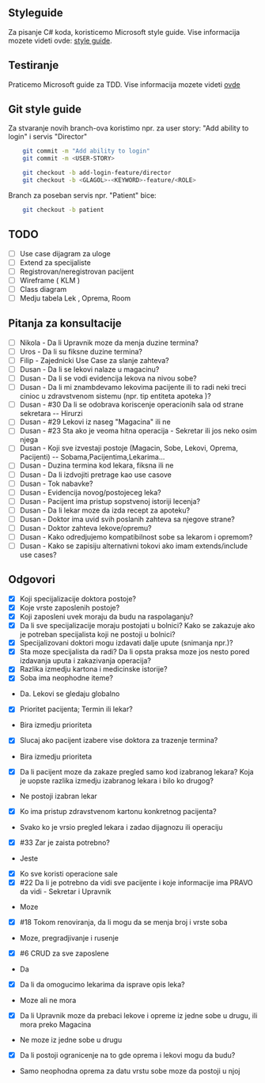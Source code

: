 ## Styleguide

Za pisanje C# koda, koristicemo Microsoft style guide.
Vise informacija mozete videti ovde: [style guide](https://docs.microsoft.com/en-us/dotnet/csharp/programming-guide/inside-a-program/coding-conventions).

## Testiranje

Praticemo Microsoft guide za TDD. Vise informacija mozete videti [ovde](https://docs.microsoft.com/en-us/visualstudio/test/quick-start-test-driven-development-with-test-explorer?view=vs-2019)

## Git style guide

Za stvaranje novih branch-ova koristimo npr. za user story: "Add ability to login" i servis "Director"

```bash
    git commit -m "Add ability to login"
    git commit -m <USER-STORY>
```
  
```bash
    git checkout -b add-login-feature/director
    git checkout -b <GLAGOL>-<KEYWORD>-feature/<ROLE>
```
  
Branch za poseban servis npr. "Patient" bice:
  
```bash
    git checkout -b patient
```

## TODO

- [ ] Use case dijagram za uloge 
- [ ] Extend za specijaliste
- [ ] Registrovan/neregistrovan pacijent 
- [ ] Wireframe ( KLM )
- [ ] Class diagram
- [ ] Medju tabela Lek , Oprema, Room

## Pitanja za konsultacije

- [ ] Nikola - Da li Upravnik moze da menja duzine termina?
- [ ] Uros   - Da li su fiksne duzine termina? 
- [ ] Filip  - Zajednicki Use Case za slanje zahteva?
- [ ] Dusan  - Da li se lekovi nalaze u magacinu?
- [ ] Dusan  - Da li se vodi evidencija lekova na nivou sobe?
- [ ] Dusan  - Da li mi znambdevamo lekovima pacijente ili to radi neki treci cinioc u zdravstvenom sistemu (npr. tip entiteta apoteka )?
- [ ] Dusan  - #30 Da li se odobrava koriscenje operacionih sala od strane sekretara
-- Hirurzi
- [ ] Dusan  - #29 Lekovi iz naseg "Magacina" ili ne
- [ ] Dusan  - #23 Sta ako je veoma hitna operacija - Sekretar ili jos neko osim njega
- [ ] Dusan  - Koji sve izvestaji postoje (Magacin, Sobe, Lekovi, Oprema, Pacijenti)
-- Sobama,Pacijentima,Lekarima...
- [ ] Dusan  - Duzina termina kod lekara, fiksna ili ne
- [ ] Dusan  - Da li izdvojiti pretrage kao use casove
- [ ] Dusan  - Tok nabavke?
- [ ] Dusan  - Evidencija novog/postojeceg leka?
- [ ] Dusan  - Pacijent ima pristup sopstvenoj istoriji lecenja?
- [ ] Dusan  - Da li lekar moze da izda recept za apoteku?
- [ ] Dusan  - Doktor ima uvid svih poslanih zahteva sa njegove strane?
- [ ] Dusan  - Doktor zahteva lekove/opremu?
- [ ] Dusan  - Kako odredjujemo kompatibilnost sobe sa lekarom i opremom?
- [ ] Dusan  - Kako se zapisiju alternativni tokovi ako imam extends/include use cases?

## Odgovori

- [x] Koji specijalizacije doktora postoje?
- [x] Koje vrste zaposlenih postoje?
- [x] Koji zaposleni uvek moraju da budu na raspolaganju?
- [x] Da li sve specijalizacije moraju postojati u bolnici? Kako se zakazuje ako je potreban specijalista koji ne postoji u bolnici?
- [x] Specijalizovani doktori mogu izdavati dalje upute (snimanja npr.)?
- [x] Sta moze specijalista da radi? Da li opsta praksa moze jos nesto pored izdavanja uputa i zakazivanja operacija?
- [x] Razlika izmedju kartona i medicinske istorije?  
- [x] Soba ima neophodne iteme?
- Da. Lekovi se gledaju globalno 
- [x] Prioritet pacijenta; Termin ili lekar?
- Bira izmedju prioriteta
- [x] Slucaj ako pacijent izabere vise doktora za trazenje termina?
- Bira izmedju prioriteta
- [x] Da li pacijent moze da zakaze pregled samo kod izabranog lekara? Koja je uopste razlika izmedju izabranog lekara i bilo ko drugog?
- Ne postoji izabran lekar
- [x] Ko ima pristup zdravstvenom kartonu konkretnog pacijenta?
- Svako ko je vrsio pregled lekara i zadao dijagnozu ili operaciju
- [x] #33 Zar je zaista potrebno?
- Jeste
- [x] Ko sve koristi operacione sale
- [x] #22 Da li je potrebno da vidi sve pacijente i koje informacije ima PRAVO da vidi - Sekretar i Upravnik
- Moze
- [x] #18 Tokom renoviranja, da li mogu da se menja broj i vrste soba
- Moze, pregradjivanje i rusenje
- [x] #6 CRUD za sve zaposlene
- Da
- [x] Da li da omogucimo lekarima da isprave opis leka?
- Moze ali ne mora
- [x] Da li Upravnik moze da prebaci lekove i opreme iz jedne sobe u drugu, ili mora preko Magacina
- Ne moze iz jedne sobe u drugu
- [x] Da li postoji ogranicenje na to gde oprema i lekovi mogu da budu?
- Samo neophodna oprema za datu vrstu sobe moze da postoji u njoj
